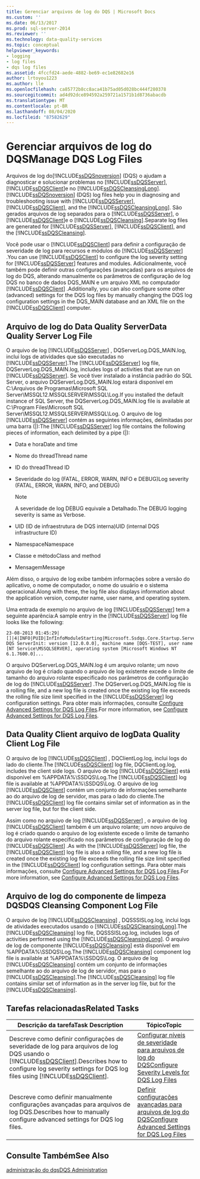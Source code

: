 ```yaml
---
title: Gerenciar arquivos de log do DQS | Microsoft Docs
ms.custom: ''
ms.date: 06/13/2017
ms.prod: sql-server-2014
ms.reviewer: ''
ms.technology: data-quality-services
ms.topic: conceptual
helpviewer_keywords:
- logging
- log files
- dqs log files
ms.assetid: 4fccfd24-aede-4882-be69-ec1e82682e16
author: lrtoyou1223
ms.author: lle
ms.openlocfilehash: ca85772b8cc8aca41b75ad05d028bc444f280378
ms.sourcegitcommit: ad4d92dce894592a259721a1571b1d8736abacdb
ms.translationtype: MT
ms.contentlocale: pt-BR
ms.lasthandoff: 08/04/2020
ms.locfileid: "87582629"
---
```

# <a name="manage-dqs-log-files"></a><span data-ttu-id="cbbd7-102">Gerenciar arquivos de log do DQS</span><span class="sxs-lookup"><span data-stu-id="cbbd7-102">Manage DQS Log Files</span></span>
  <span data-ttu-id="cbbd7-103">Arquivos de log do[!INCLUDE[ssDQSnoversion](../includes/ssdqsnoversion-md.md)] (DQS) o ajudam a diagnosticar e solucionar problemas no [!INCLUDE[ssDQSServer](../includes/ssdqsserver-md.md)], [!INCLUDE[ssDQSClient](../includes/ssdqsclient-md.md)]e no [!INCLUDE[ssDQSCleansingLong](../includes/ssdqscleansinglong-md.md)].</span><span class="sxs-lookup"><span data-stu-id="cbbd7-103">[!INCLUDE[ssDQSnoversion](../includes/ssdqsnoversion-md.md)] (DQS) log files help you in diagnosing and troubleshooting issue with [!INCLUDE[ssDQSServer](../includes/ssdqsserver-md.md)], [!INCLUDE[ssDQSClient](../includes/ssdqsclient-md.md)], and the [!INCLUDE[ssDQSCleansingLong](../includes/ssdqscleansinglong-md.md)].</span></span> <span data-ttu-id="cbbd7-104">São gerados arquivos de log separados para o [!INCLUDE[ssDQSServer](../includes/ssdqsserver-md.md)], o [!INCLUDE[ssDQSClient](../includes/ssdqsclient-md.md)]e o [!INCLUDE[ssDQSCleansing](../includes/ssdqscleansing-md.md)].</span><span class="sxs-lookup"><span data-stu-id="cbbd7-104">Separate log files are generated for [!INCLUDE[ssDQSServer](../includes/ssdqsserver-md.md)], [!INCLUDE[ssDQSClient](../includes/ssdqsclient-md.md)], and the [!INCLUDE[ssDQSCleansing](../includes/ssdqscleansing-md.md)].</span></span>  
  
 <span data-ttu-id="cbbd7-105">Você pode usar o [!INCLUDE[ssDQSClient](../includes/ssdqsclient-md.md)] para definir a configuração de severidade de log para recursos e módulos do [!INCLUDE[ssDQSServer](../includes/ssdqsserver-md.md)] .</span><span class="sxs-lookup"><span data-stu-id="cbbd7-105">You can use [!INCLUDE[ssDQSClient](../includes/ssdqsclient-md.md)] to configure the log severity setting for [!INCLUDE[ssDQSServer](../includes/ssdqsserver-md.md)] features and modules.</span></span> <span data-ttu-id="cbbd7-106">Adicionalmente, você também pode definir outras configurações (avançadas) para os arquivos de log do DQS, alterando manualmente os parâmetros de configuração de log DQS no banco de dados DQS_MAIN e um arquivo XML no computador [!INCLUDE[ssDQSClient](../includes/ssdqsclient-md.md)] .</span><span class="sxs-lookup"><span data-stu-id="cbbd7-106">Additionally, you can also configure some other (advanced) settings for the DQS log files by manually changing the DQS log configuration settings in the DQS_MAIN database and an XML file on the [!INCLUDE[ssDQSClient](../includes/ssdqsclient-md.md)] computer.</span></span>  
  
##  <a name="data-quality-server-log-file"></a><a name="DQSServer"></a><span data-ttu-id="cbbd7-107">Arquivo de log do Data Quality Server</span><span class="sxs-lookup"><span data-stu-id="cbbd7-107">Data Quality Server Log File</span></span>  
 <span data-ttu-id="cbbd7-108">O arquivo de log [!INCLUDE[ssDQSServer](../includes/ssdqsserver-md.md)] , DQServerLog.DQS_MAIN.log, inclui logs de atividades que são executadas no [!INCLUDE[ssDQSServer](../includes/ssdqsserver-md.md)].</span><span class="sxs-lookup"><span data-stu-id="cbbd7-108">The [!INCLUDE[ssDQSServer](../includes/ssdqsserver-md.md)] log file, DQServerLog.DQS_MAIN.log, includes logs of activities that are run on [!INCLUDE[ssDQSServer](../includes/ssdqsserver-md.md)].</span></span> <span data-ttu-id="cbbd7-109">Se você tiver instalado a instância padrão do SQL Server, o arquivo DQServerLog.DQS_MAIN.log estará disponível em C:\Arquivos de Programas\Microsoft SQL Server\MSSQL12.MSSQLSERVER\MSSQL\Log.</span><span class="sxs-lookup"><span data-stu-id="cbbd7-109">If you installed the default instance of SQL Server, the DQServerLog.DQS_MAIN.log file is available at C:\Program Files\Microsoft SQL Server\MSSQL12.MSSQLSERVER\MSSQL\Log.</span></span> <span data-ttu-id="cbbd7-110">O arquivo de log [!INCLUDE[ssDQSServer](../includes/ssdqsserver-md.md)] contém as seguintes informações, delimitadas por uma barra (|):</span><span class="sxs-lookup"><span data-stu-id="cbbd7-110">The [!INCLUDE[ssDQSServer](../includes/ssdqsserver-md.md)] log file contains the following pieces of information, each delimited by a pipe (|):</span></span>  
  
-   <span data-ttu-id="cbbd7-111">Data e hora</span><span class="sxs-lookup"><span data-stu-id="cbbd7-111">Date and time</span></span>  
  
-   <span data-ttu-id="cbbd7-112">Nome do thread</span><span class="sxs-lookup"><span data-stu-id="cbbd7-112">Thread name</span></span>  
  
-   <span data-ttu-id="cbbd7-113">ID do thread</span><span class="sxs-lookup"><span data-stu-id="cbbd7-113">Thread ID</span></span>  
  
-   <span data-ttu-id="cbbd7-114">Severidade do log (FATAL, ERROR, WARN, INFO e DEBUG)</span><span class="sxs-lookup"><span data-stu-id="cbbd7-114">Log severity (FATAL, ERROR, WARN, INFO, and DEBUG)</span></span>  
  
    > [!NOTE]  
    >  <span data-ttu-id="cbbd7-115">A severidade de log DEBUG equivale a Detalhado.</span><span class="sxs-lookup"><span data-stu-id="cbbd7-115">The DEBUG logging severity is same as Verbose.</span></span>  
  
-   <span data-ttu-id="cbbd7-116">UID (ID de infraestrutura de DQS interna)</span><span class="sxs-lookup"><span data-stu-id="cbbd7-116">UID (internal DQS infrastructure ID)</span></span>  
  
-   <span data-ttu-id="cbbd7-117">Namespace</span><span class="sxs-lookup"><span data-stu-id="cbbd7-117">Namespace</span></span>  
  
-   <span data-ttu-id="cbbd7-118">Classe e método</span><span class="sxs-lookup"><span data-stu-id="cbbd7-118">Class and method</span></span>  
  
-   <span data-ttu-id="cbbd7-119">Mensagem</span><span class="sxs-lookup"><span data-stu-id="cbbd7-119">Message</span></span>  
  
 <span data-ttu-id="cbbd7-120">Além disso, o arquivo de log exibe também informações sobre a versão do aplicativo, o nome de computador, o nome do usuário e o sistema operacional.</span><span class="sxs-lookup"><span data-stu-id="cbbd7-120">Along with these, the log file also displays information about the application version, computer name, user name, and operating system.</span></span>  
  
 <span data-ttu-id="cbbd7-121">Uma entrada de exemplo no arquivo de log [!INCLUDE[ssDQSServer](../includes/ssdqsserver-md.md)] tem a seguinte aparência:</span><span class="sxs-lookup"><span data-stu-id="cbbd7-121">A sample entry in the [!INCLUDE[ssDQSServer](../includes/ssdqsserver-md.md)] log file looks like the following:</span></span>  
  
```  
23-08-2013 01:45:29|[]|4|INFO|PUID|InfInfoModuleStarting|Microsoft.Ssdqs.Core.Startup.ServerInit|Starting DQS ServerInit: version [12.0.0.0], machine name [DQS-TEST], user name [NT Service\MSSQLSERVER], operating system [Microsoft Windows NT 6.1.7600.0]...  
```  
  
 <span data-ttu-id="cbbd7-122">O arquivo DQServerLog.DQS_MAIN.log é um arquivo rolante; um novo arquivo de log é criado quando o arquivo de log existente excede o limite de tamanho do arquivo rolante especificado nos parâmetros de configuração de log do [!INCLUDE[ssDQSServer](../includes/ssdqsserver-md.md)] .</span><span class="sxs-lookup"><span data-stu-id="cbbd7-122">The DQServerLog.DQS_MAIN.log file is a rolling file, and a new log file is created once the existing log file exceeds the rolling file size limit specified in the [!INCLUDE[ssDQSServer](../includes/ssdqsserver-md.md)] log configuration settings.</span></span> <span data-ttu-id="cbbd7-123">Para obter mais informações, consulte [Configure Advanced Settings for DQS Log Files](../../2014/data-quality-services/configure-advanced-settings-for-dqs-log-files.md).</span><span class="sxs-lookup"><span data-stu-id="cbbd7-123">For more information, see [Configure Advanced Settings for DQS Log Files](../../2014/data-quality-services/configure-advanced-settings-for-dqs-log-files.md).</span></span>  
  
##  <a name="data-quality-client-log-file"></a><a name="DQSClient"></a><span data-ttu-id="cbbd7-124">Data Quality Client arquivo de log</span><span class="sxs-lookup"><span data-stu-id="cbbd7-124">Data Quality Client Log File</span></span>  
 <span data-ttu-id="cbbd7-125">O arquivo de log [!INCLUDE[ssDQSClient](../includes/ssdqsclient-md.md)] , DQClientLog.log, inclui logs do lado do cliente.</span><span class="sxs-lookup"><span data-stu-id="cbbd7-125">The [!INCLUDE[ssDQSClient](../includes/ssdqsclient-md.md)] log file, DQClientLog.log, includes the client side logs.</span></span> <span data-ttu-id="cbbd7-126">O arquivo de log [!INCLUDE[ssDQSClient](../includes/ssdqsclient-md.md)] está disponível em %APPDATA%\SSDQS\Log.</span><span class="sxs-lookup"><span data-stu-id="cbbd7-126">The [!INCLUDE[ssDQSClient](../includes/ssdqsclient-md.md)] log file is available at %APPDATA%\SSDQS\Log.</span></span> <span data-ttu-id="cbbd7-127">O arquivo de log [!INCLUDE[ssDQSClient](../includes/ssdqsclient-md.md)] contém um conjunto de informações semelhante ao do arquivo de log de servidor, mas para o lado do cliente.</span><span class="sxs-lookup"><span data-stu-id="cbbd7-127">The [!INCLUDE[ssDQSClient](../includes/ssdqsclient-md.md)] log file contains similar set of information as in the server log file, but for the client side.</span></span>  
  
 <span data-ttu-id="cbbd7-128">Assim como no arquivo de log [!INCLUDE[ssDQSServer](../includes/ssdqsserver-md.md)] , o arquivo de log [!INCLUDE[ssDQSClient](../includes/ssdqsclient-md.md)] também é um arquivo rolante; um novo arquivo de log é criado quando o arquivo de log existente excede o limite de tamanho do arquivo rolante especificado nos parâmetros de configuração de log do [!INCLUDE[ssDQSClient](../includes/ssdqsclient-md.md)] .</span><span class="sxs-lookup"><span data-stu-id="cbbd7-128">As with the [!INCLUDE[ssDQSServer](../includes/ssdqsserver-md.md)] log file, the [!INCLUDE[ssDQSClient](../includes/ssdqsclient-md.md)] log file is also a rolling file, and a new log file is created once the existing log file exceeds the rolling file size limit specified in the [!INCLUDE[ssDQSClient](../includes/ssdqsclient-md.md)] log configuration settings.</span></span> <span data-ttu-id="cbbd7-129">Para obter mais informações, consulte [Configure Advanced Settings for DQS Log Files](../../2014/data-quality-services/configure-advanced-settings-for-dqs-log-files.md).</span><span class="sxs-lookup"><span data-stu-id="cbbd7-129">For more information, see [Configure Advanced Settings for DQS Log Files](../../2014/data-quality-services/configure-advanced-settings-for-dqs-log-files.md).</span></span>  
  
##  <a name="dqs-cleansing-component-log-file"></a><a name="DQSCleansing"></a><span data-ttu-id="cbbd7-130">Arquivo de log do componente de limpeza DQS</span><span class="sxs-lookup"><span data-stu-id="cbbd7-130">DQS Cleansing Component Log File</span></span>  
 <span data-ttu-id="cbbd7-131">O arquivo de log [!INCLUDE[ssDQSCleansing](../includes/ssdqscleansing-md.md)] , DQSSSISLog.log, inclui logs de atividades executados usando o [!INCLUDE[ssDQSCleansingLong](../includes/ssdqscleansinglong-md.md)].</span><span class="sxs-lookup"><span data-stu-id="cbbd7-131">The [!INCLUDE[ssDQSCleansing](../includes/ssdqscleansing-md.md)] log file, DQSSSISLog.log, includes logs of activities performed using the [!INCLUDE[ssDQSCleansingLong](../includes/ssdqscleansinglong-md.md)].</span></span> <span data-ttu-id="cbbd7-132">O arquivo de log de componente [!INCLUDE[ssDQSCleansing](../includes/ssdqscleansing-md.md)] está disponível em %APPDATA%\SSDQS\Log.</span><span class="sxs-lookup"><span data-stu-id="cbbd7-132">The [!INCLUDE[ssDQSCleansing](../includes/ssdqscleansing-md.md)] component log file is available at %APPDATA%\SSDQS\Log.</span></span> <span data-ttu-id="cbbd7-133">O arquivo de log [!INCLUDE[ssDQSCleansing](../includes/ssdqscleansing-md.md)] contém um conjunto de informações semelhante ao do arquivo de log de servidor, mas para o [!INCLUDE[ssDQSCleansing](../includes/ssdqscleansing-md.md)].</span><span class="sxs-lookup"><span data-stu-id="cbbd7-133">The [!INCLUDE[ssDQSCleansing](../includes/ssdqscleansing-md.md)] log file contains similar set of information as in the server log file, but for the [!INCLUDE[ssDQSCleansing](../includes/ssdqscleansing-md.md)].</span></span>  
  
##  <a name="related-tasks"></a><a name="RT"></a> <span data-ttu-id="cbbd7-134">Tarefas relacionadas</span><span class="sxs-lookup"><span data-stu-id="cbbd7-134">Related Tasks</span></span>  
  
|<span data-ttu-id="cbbd7-135">Descrição da tarefa</span><span class="sxs-lookup"><span data-stu-id="cbbd7-135">Task Description</span></span>|<span data-ttu-id="cbbd7-136">Tópico</span><span class="sxs-lookup"><span data-stu-id="cbbd7-136">Topic</span></span>|  
|----------------------|-----------|  
|<span data-ttu-id="cbbd7-137">Descreve como definir configurações de severidade de log para arquivos de log DQS usando o [!INCLUDE[ssDQSClient](../includes/ssdqsclient-md.md)].</span><span class="sxs-lookup"><span data-stu-id="cbbd7-137">Describes how to configure log severity settings for DQS log files using [!INCLUDE[ssDQSClient](../includes/ssdqsclient-md.md)].</span></span>|[<span data-ttu-id="cbbd7-138">Configurar níveis de severidade para arquivos de log do DQS</span><span class="sxs-lookup"><span data-stu-id="cbbd7-138">Configure Severity Levels for DQS Log Files</span></span>](../../2014/data-quality-services/configure-severity-levels-for-dqs-log-files.md)|  
|<span data-ttu-id="cbbd7-139">Descreve como definir manualmente configurações avançadas para arquivos de log DQS.</span><span class="sxs-lookup"><span data-stu-id="cbbd7-139">Describes how to manually configure advanced settings for DQS log files.</span></span>|[<span data-ttu-id="cbbd7-140">Definir configurações avançadas para arquivos de log do DQS</span><span class="sxs-lookup"><span data-stu-id="cbbd7-140">Configure Advanced Settings for DQS Log Files</span></span>](../../2014/data-quality-services/configure-advanced-settings-for-dqs-log-files.md)|  
  
## <a name="see-also"></a><span data-ttu-id="cbbd7-141">Consulte Também</span><span class="sxs-lookup"><span data-stu-id="cbbd7-141">See Also</span></span>  
 [<span data-ttu-id="cbbd7-142">administração do dqs</span><span class="sxs-lookup"><span data-stu-id="cbbd7-142">DQS Administration</span></span>](../../2014/data-quality-services/dqs-administration.md)  
  
  
